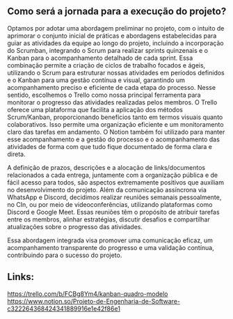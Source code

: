 ## Como será a jornada para a execução do projeto?

Optamos por adotar uma abordagem preliminar no projeto, com o intuito de aprimorar o conjunto inicial de práticas e abordagens estabelecidas para guiar as atividades da equipe ao longo do projeto, incluindo a incorporação do Scrumban, integrando o Scrum para realizar sprints quinzenais e o Kanban para o acompanhamento detalhado de cada sprint. Essa combinação permite a criação de ciclos de trabalho focados e ágeis, utilizando o Scrum para estruturar nossas atividades em períodos definidos e o Kanban para uma gestão contínua e visual, garantindo um acompanhamento preciso e eficiente de cada etapa do processo. Nesse sentido, escolhemos o Trello como nossa principal ferramenta para monitorar o progresso das atividades realizadas pelos membros. O Trello oferece uma plataforma que facilita a aplicação dos métodos Scrum/Kanban, proporcionando benefícios tanto em termos visuais quanto colaborativos. Isso permite uma organização eficiente e um monitoramento claro das tarefas em andamento. O Notion também foi utilizado para manter esse acompanhamento e a gestão do processo e o acompanhamento das atividades de forma com que tudo fique documentado de forma clara e direta.

A definição de prazos, descrições e a alocação de links/documentos relacionados a cada entrega, juntamente com a organização pública e de fácil acesso para todos, são aspectos extremamente positivos que auxiliam no desenvolvimento do projeto. Além da comunicação assíncrona via WhatsApp e Discord, decidimos realizar reuniões semanais pessoalmente, no CIn, ou por meio de videoconferências, utilizando plataformas como Discord e Google Meet. Essas reuniões têm o propósito de atribuir tarefas entre os membros, alinhar estratégias, discutir desafios e compartilhar atualizações sobre o progresso das atividades.

Essa abordagem integrada visa promover uma comunicação eficaz, um acompanhamento transparente do progresso e uma validação contínua, contribuindo para o sucesso do projeto.

## Links:
https://trello.com/b/FCBg8Ym4/kanban-quadro-modelo
https://www.notion.so/Projeto-de-Engenharia-de-Software-c322264368424341889916e1e42f86e1

